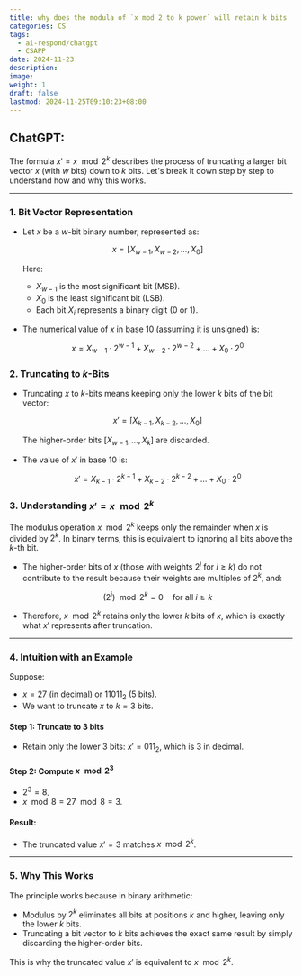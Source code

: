 ```yaml
---
title: why does the modula of `x mod 2 to k power` will retain k bits
categories: CS
tags:
  - ai-respond/chatgpt
  - CSAPP
date: 2024-11-23
description: 
image: 
weight: 1
draft: false
lastmod: 2024-11-25T09:10:23+08:00
---
```

## **ChatGPT:**

The formula $x' = x \mod 2^k$ describes the process of truncating a larger bit vector $x$ (with $w$ bits) down to $k$ bits. Let's break it down step by step to understand how and why this works.

* * *

### 1. **Bit Vector Representation**

* Let $x$ be a $w$-bit binary number, represented as:
    
    $$x = [X_{w-1}, X_{w-2}, \dots, X_0]$$
    
    Here:
    
    * $X_{w-1}$ is the most significant bit (MSB).
    * $X_0$ is the least significant bit (LSB).
    * Each bit $X_i$ represents a binary digit (0 or 1).
* The numerical value of $x$ in base 10 (assuming it is unsigned) is:
    
    $$x = X_{w-1} \cdot 2^{w-1} + X_{w-2} \cdot 2^{w-2} + \dots + X_0 \cdot 2^0$$

### 2. **Truncating to $k$-Bits**

* Truncating $x$ to $k$-bits means keeping only the lower $k$ bits of the bit vector:
    
    $$x' = [X_{k-1}, X_{k-2}, \dots, X_0]$$
    
    The higher-order bits $[X_{w-1}, \dots, X_k]$ are discarded.
    
* The value of $x'$ in base 10 is:
    
    $$x' = X_{k-1} \cdot 2^{k-1} + X_{k-2} \cdot 2^{k-2} + \dots + X_0 \cdot 2^0$$

### 3. **Understanding $x' = x \mod 2^k$**

The modulus operation $x \mod 2^k$ keeps only the remainder when $x$ is divided by $2^k$. In binary terms, this is equivalent to ignoring all bits above the $k$-th bit.

* The higher-order bits of $x$ (those with weights $2^i$ for $i \geq k$) do not contribute to the result because their weights are multiples of $2^k$, and:
    
    $$(2^i) \mod 2^k = 0 \quad \text{for all } i \geq k$$
* Therefore, $x \mod 2^k$ retains only the lower $k$ bits of $x$, which is exactly what $x'$ represents after truncation.
    

* * *

### 4. **Intuition with an Example**

Suppose:

* $x = 27$ (in decimal) or $11011_2$ (5 bits).
* We want to truncate $x$ to $k = 3$ bits.

#### Step 1: Truncate to 3 bits

* Retain only the lower 3 bits: $x' = 011_2$, which is $3$ in decimal.

#### Step 2: Compute $x \mod 2^3$

* $2^3 = 8$.
* $x \mod 8 = 27 \mod 8 = 3$.

#### Result:

* The truncated value $x' = 3$ matches $x \mod 2^k$.

* * *

### 5. **Why This Works**

The principle works because in binary arithmetic:

* Modulus by $2^k$ eliminates all bits at positions $k$ and higher, leaving only the lower $k$ bits.
* Truncating a bit vector to $k$ bits achieves the exact same result by simply discarding the higher-order bits.

This is why the truncated value $x'$ is equivalent to $x \mod 2^k$.